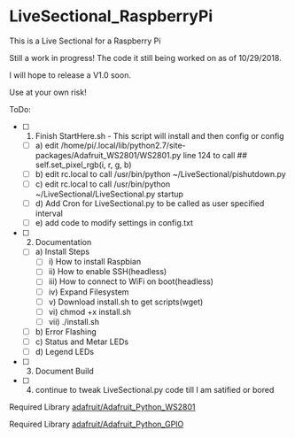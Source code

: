 # LiveSectional_RaspberryPi
This is a Live Sectional for a Raspberry Pi

Still a work in progress! The code it still being worked on as of 10/29/2018. 

I will hope to release a V1.0 soon. 

Use at your own risk!

ToDo:
- [ ] 1) Finish StartHere.sh - This script will install and then config or config
  - [ ] a) edit /home/pi/.local/lib/python2.7/site-packages/Adafruit_WS2801/WS2801.py line 124 to call ## self.set_pixel_rgb(i, r, g, b)
  - [ ] b) edit rc.local to call /usr/bin/python ~/LiveSectional/pishutdown.py
  - [ ] c) edit rc.local to call /usr/bin/python ~/LiveSectional/LiveSectional.py startup
  - [ ] d) Add Cron for LiveSectional.py to be called as user specified interval
  - [ ] e) add code to modify settings in config.txt

- [ ] 2) Documentation
  - [ ] a) Install Steps
    - [ ] i)    How to install Raspbian
    - [ ] ii)   How to enable SSH(headless)
    - [ ] iii)  How to connect to WiFi on boot(headless)
    - [ ] iv)   Expand Filesystem
    - [ ] v)    Download install.sh to get scripts(wget)
    - [ ] vi)   chmod +x install.sh
    - [ ] vii)  ./install.sh
  - [ ] b) Error Flashing
  - [ ] c) Status and Metar LEDs
  - [ ] d) Legend LEDs

- [ ] 3) Document Build

- [ ] 4) continue to tweak LiveSectional.py code till I am satified or bored

 
Required Library [adafruit/Adafruit_Python_WS2801](https://github.com/adafruit/Adafruit_Python_WS2801)


Required Library [adafruit/Adafruit_Python_GPIO](https://github.com/adafruit/Adafruit_Python_GPIO)


